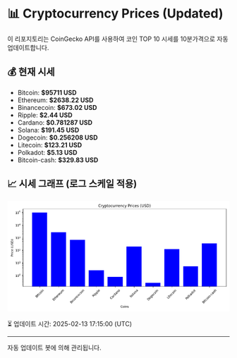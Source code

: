 
# 📊 Cryptocurrency Prices (Updated)

이 리포지토리는 CoinGecko API를 사용하여 코인 TOP 10 시세를 10분가격으로 자동 업데이트합니다.

## 💰 현재 시세
- Bitcoin: **$95711 USD**
- Ethereum: **$2638.22 USD**
- Binancecoin: **$673.02 USD**
- Ripple: **$2.44 USD**
- Cardano: **$0.781287 USD**
- Solana: **$191.45 USD**
- Dogecoin: **$0.256208 USD**
- Litecoin: **$123.21 USD**
- Polkadot: **$5.13 USD**
- Bitcoin-cash: **$329.83 USD**

## 📈 시세 그래프 (로그 스케일 적용)
![Crypto Prices](crypto_prices.png)

⏳ 업데이트 시간: 2025-02-13 17:15:00 (UTC)

---
자동 업데이트 봇에 의해 관리됩니다.
